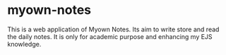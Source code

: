 # myown-notes
This is a web application of Myown Notes. Its aim to write store and read the daily notes. It is only for academic purpose and enhancing my EJS knowledge.
